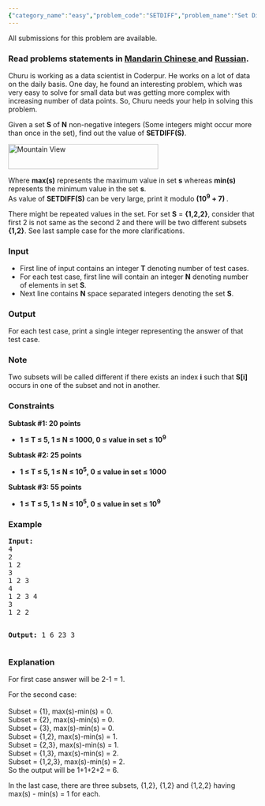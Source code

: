 ```yaml
---
{"category_name":"easy","problem_code":"SETDIFF","problem_name":"Set Difference ","languages_supported":{"0":"ADA","1":"ASM","2":"BASH","3":"BF","4":"C","5":"C99 strict","6":"CAML","7":"CLOJ","8":"CLPS","9":"CPP 4.3.2","10":"CPP 4.9.2","11":"CPP14","12":"CS2","13":"D","14":"ERL","15":"FORT","16":"FS","17":"GO","18":"HASK","19":"ICK","20":"ICON","21":"JAVA","22":"JS","23":"LISP clisp","24":"LISP sbcl","25":"LUA","26":"NEM","27":"NICE","28":"NODEJS","29":"PAS fpc","30":"PAS gpc","31":"PERL","32":"PERL6","33":"PHP","34":"PIKE","35":"PRLG","36":"PYPY","37":"PYTH","38":"PYTH 3.4","39":"RUBY","40":"SCALA","41":"SCM chicken","42":"SCM guile","43":"SCM qobi","44":"ST","45":"TCL","46":"TEXT","47":"WSPC"},"max_timelimit":1,"source_sizelimit":50000,"problem_author":"amitpandeykgp","problem_tester":"kevinsogo","date_added":"27-02-2015","tags":{"0":"amitpandeykgp","1":"basic","2":"easy","3":"may15"},"editorial_url":"http://discuss.codechef.com/problems/SETDIFF","time":{"view_start_date":1431941400,"submit_start_date":1431941400,"visible_start_date":1431941400,"end_date":1735669800},"layout":"problem"}
---
```

<span class="solution-visible-txt">All submissions for this problem are available.</span><h3> Read problems statements in <a target="_blank" href="http://www.codechef.com/download/translated/MAY15/mandarin/SETDIFF.pdf">Mandarin Chinese </a> and <a target="_blank" href="http://www.codechef.com/download/translated/MAY15/russian/SETDIFF.pdf">Russian</a>.</h3>
<p>
Churu is working as a data scientist in Coderpur. He works on a lot of data on the daily basis. One day, he found an interesting problem, which was very easy to solve for small data but was getting more complex with increasing number of data points. So, Churu needs your help in solving this problem.
</p>
<p> Given a set <b>S</b> of <b>N</b> non-negative integers (Some integers might occur more than once in the set), find out the value of <b>SETDIFF(S)</b>.
</p>
<p><img src="/download/extimages/accad1ef4ade08d05cd52ee301870624.png" alt="Mountain View" style="width:304px;height:51px" /></p>
<p>
Where <b>max(s)</b> represents the maximum value in set <b>s</b> whereas <b>min(s)</b> represents the minimum value in the set <b>s</b>.<br />
As value of <b> SETDIFF(S)</b> can be very large, print it modulo <b> (10<sup>9</sup> + 7) </b>.
</p>
<p>
There might be repeated values in the set. For set <b>S</b> = <b>{1,2,2}</b>, consider that first 2 is not same as the second 2 and there will be two different subsets <b>{1,2}</b>. See last sample case for the more clarifications.
</p>
<h3>Input</h3>
<ul>
<li>First line of input contains an integer <b>T</b> denoting number of test cases.  </li>
<li>For each test case, first line will contain an integer <b>N</b> denoting number of elements in set <b>S</b>.  </li>
<li> Next line contains <b>N</b> space separated integers denoting the set <b>S</b>. </li>
</ul>
<h3>Output</h3>
<p>For each test case, print a single integer representing the answer of that test case.</p>
<h3>Note</h3>
<p>
Two subsets will be called different if there exists an index <b>i</b> such that <b>S[i]</b> occurs in one of the subset and not in another.
</p>
<h3>Constraints</h3>
<p>
<b>Subtask #1: 20 points</b></p>
<ul>
<li><b>1 ≤ T  ≤ 5, 1 ≤ N  ≤ 1000,  0 ≤ value in set ≤ 10<sup>9</sup></b></li>
</ul>

<p>
<b>Subtask #2: 25 points</b></p>
<ul>
<li><b>1 ≤ T  ≤ 5, 1 ≤ N  ≤ 10<sup>5</sup>,  0 ≤ value in set ≤ 1000</b></li>
</ul>

<p>
<b>Subtask #3: 55 points</b></p>
<ul>
<li><b>1 ≤ T  ≤ 5, 1 ≤ N  ≤ 10<sup>5</sup>,  0 ≤ value in set ≤ 10<sup>9</sup></b></li>
</ul>

<h3>Example</h3>
<pre><b>Input:</b>
4
2
1 2
3
1 2 3
4
1 2 3 4
3
1 2 2

<b>Output:</b>
1
6 
23
3
</pre><h3>Explanation</h3>
<p>
For first case answer will be 2-1 = 1.
</p>
<p>
For the second case:<br /><br />
Subset = {1}, max(s)-min(s) = 0.<br />
Subset = {2}, max(s)-min(s) = 0.<br />
Subset = {3}, max(s)-min(s) = 0.<br />
Subset = {1,2}, max(s)-min(s) = 1.<br />
Subset = {2,3}, max(s)-min(s) = 1.<br />
Subset = {1,3}, max(s)-min(s) = 2.<br />
Subset = {1,2,3}, max(s)-min(s) = 2.<br />
So the output will be 1+1+2+2 = 6.
</p>
<p>
In the last case, there are three subsets, {1,2}, {1,2} and {1,2,2} having max(s) - min(s) = 1 for each.
</p>
